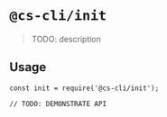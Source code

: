 # `@cs-cli/init`

> TODO: description

## Usage

```
const init = require('@cs-cli/init');

// TODO: DEMONSTRATE API
```
